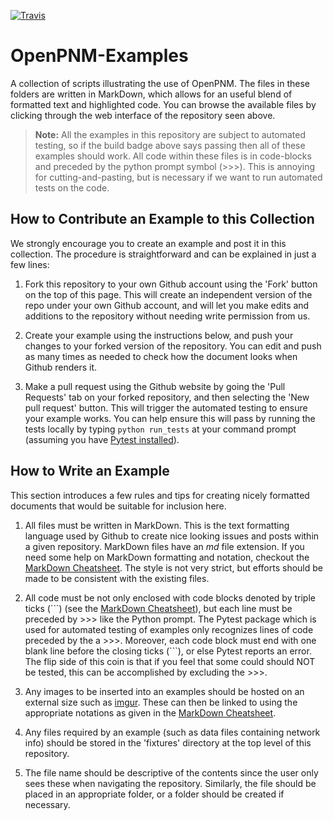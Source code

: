 [![Travis](https://img.shields.io/travis/PMEAL/OpenPNM-Examples.svg)](https://travis-ci.org/PMEAL/OpenPNM-Examples)

# OpenPNM-Examples

A collection of scripts illustrating the use of OpenPNM.  The files in these folders are written in MarkDown, which allows for an useful blend of formatted text and highlighted code.  You can browse the available files by clicking through the web interface of the repository seen above.  

> **Note:** All the examples in this repository are subject to automated testing, so if the build badge above says passing then all of these examples should work.  All code within these files is in code-blocks and preceded by the python prompt symbol (>>>).  This is annoying for cutting-and-pasting, but is necessary if we want to run automated tests on the code.  

## How to Contribute an Example to this Collection

We strongly encourage you to create an example and post it in this collection.  The procedure is straightforward and can be explained in just a few lines:

1.  Fork this repository to your own Github account using the 'Fork' button on the top of this page.  This will create an independent version of the repo under your own Github account, and will let you make edits and additions to the repository without needing write permission from us.  

2. Create your example using the instructions below, and push your changes to your forked version of the repository.  You can edit and push as many times as needed to check how the document looks when Github renders it.

3. Make a pull request using the Github website by going the 'Pull Requests' tab on your forked repository, and then selecting the 'New pull request' button.  This will trigger the automated testing to ensure your example works.  You can help ensure this will pass by running the tests locally by typing `python run_tests` at your command prompt (assuming you have [Pytest installed](https://pytest.org/latest/getting-started.html)).  

## How to Write an Example

This section introduces a few rules and tips for creating nicely formatted documents that would be suitable for inclusion here.  

1. All files must be written in MarkDown.  This is the text formatting language used by Github to create nice looking issues and posts within a given repository.  MarkDown files have an *md* file extension.  If you need some help on MarkDown formatting and notation, checkout the [MarkDown Cheatsheet].  The style is not very strict, but efforts should be made to be consistent with the existing files.  

2. All code must be not only enclosed with code blocks denoted by triple ticks (\`\`\`)  (see the [MarkDown Cheatsheet]), but each line must be preceded by >>> like the Python prompt.  The Pytest package which is used for automated testing of examples only recognizes lines of code preceded by the a >>>.  Moreover, each code block must end with one blank line before the closing ticks (\`\`\`), or else Pytest reports an error.  The flip side of this coin is that if you feel that some could should NOT be tested, this can be accomplished by excluding the >>>.  

3. Any images to be inserted into an examples should be hosted on an external size such as [imgur](http://imgur.com).  These can then be linked to using the appropriate notations as given in the [MarkDown Cheatsheet].

4. Any files required by an example (such as data files containing network info) should be stored in the 'fixtures' directory at the top level of this repository.  

5.  The file name should be descriptive of the contents since the user only sees these when navigating the repository. Similarly, the file should be placed in an appropriate folder, or a folder should be created if necessary.

[MarkDown CheatSheet]: https://github.com/adam-p/markdown-here/wiki/Markdown-Cheatsheet
